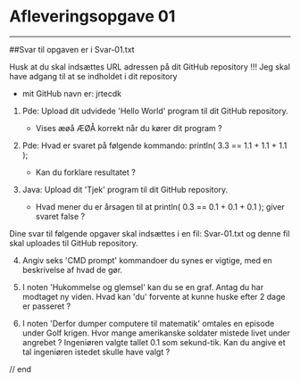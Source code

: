 # Afleveringsopgave 01
--------------------

##Svar til opgaven er i Svar-01.txt

Husk at du skal indsættes URL adressen på dit GitHub repository !!!
Jeg skal have adgang til at se indholdet i dit repository
- mit GitHub navn er: jrtecdk

1) Pde: Upload dit udvidede 'Hello World' program til dit GitHub repository.
	- Vises æøå ÆØÅ korrekt når du kører dit program ?

2) Pde: Hvad er svaret på følgende kommando:
		println( 3.3 == 1.1 + 1.1 + 1.1 );
	- Kan du forklare resultatet ?

3) Java: Upload dit 'Tjek' program til dit GitHub repository.
	- Hvad mener du er årsagen til at 
		println( 0.3 == 0.1 + 0.1 + 0.1 );
          giver svaret false ?

Dine svar til følgende opgaver skal indsættes i en fil: Svar-01.txt
og denne fil skal uploades til GitHub repository.

4) Angiv seks 'CMD prompt' kommandoer du synes er vigtige,
   med en beskrivelse af hvad de gør.

5) I noten 'Hukommelse og glemsel' kan du se en graf.
   Antag du har modtaget ny viden. Hvad kan 'du' forvente at kunne huske efter 2 dage er passeret ?

6) I noten 'Derfor dumper computere til matematik' omtales en episode under Golf krigen.
   Hvor mange amerikanske soldater mistede livet under angrebet ?
   Ingeniøren valgte tallet 0.1 som sekund-tik. 
   Kan du angive et tal ingeniøren istedet skulle have valgt ? 

// end

